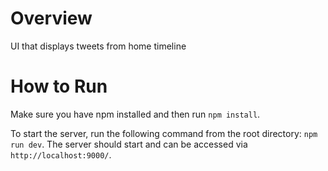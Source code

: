 # Overview
UI that displays tweets from home timeline

# How to Run
Make sure you have npm installed and then run ```npm install```.

To start the server, run the following command from the root directory: ```npm run dev```.
The server should start and can be accessed via ```http://localhost:9000/```.